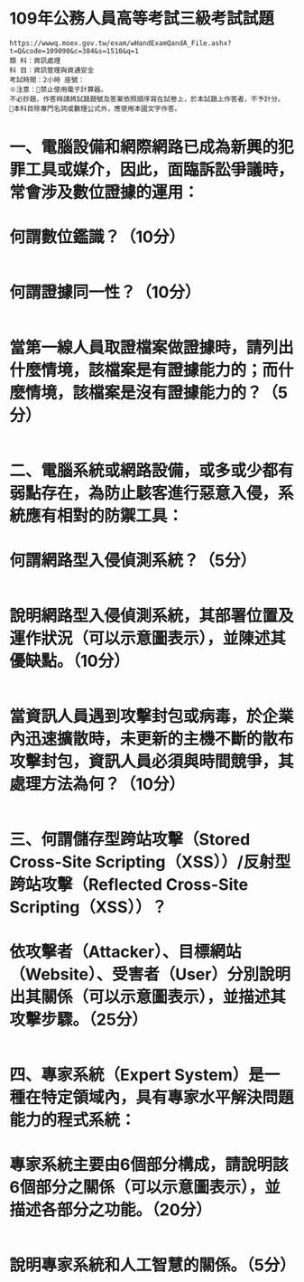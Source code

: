 # 109年公務人員高等考試三級考試試題
```
https://wwwq.moex.gov.tw/exam/wHandExamQandA_File.ashx?t=Q&code=109090&c=384&s=1510&q=1
類 科：資訊處理
科 目：資訊管理與資通安全
考試時間：2小時 座號：
※注意：禁止使用電子計算器。
不必抄題，作答時請將試題題號及答案依照順序寫在試卷上，於本試題上作答者，不予計分。
本科目除專門名詞或數理公式外，應使用本國文字作答。
```
# 一、電腦設備和網際網路已成為新興的犯罪工具或媒介，因此，面臨訴訟爭議時，常會涉及數位證據的運用：
# 何謂數位鑑識？（10分）
```
```
# 何謂證據同一性？（10分）
```
```
# 當第一線人員取證檔案做證據時，請列出什麼情境，該檔案是有證據能力的；而什麼情境，該檔案是沒有證據能力的？（5分）
```
```
# 二、電腦系統或網路設備，或多或少都有弱點存在，為防止駭客進行惡意入侵，系統應有相對的防禦工具：
# 何謂網路型入侵偵測系統？（5分）
```
```
# 說明網路型入侵偵測系統，其部署位置及運作狀況（可以示意圖表示），並陳述其優缺點。（10分）
```
```
# 當資訊人員遇到攻擊封包或病毒，於企業內迅速擴散時，未更新的主機不斷的散布攻擊封包，資訊人員必須與時間競爭，其處理方法為何？（10分）
```
```
# 三、何謂儲存型跨站攻擊（Stored Cross-Site Scripting（XSS））/反射型跨站攻擊（Reflected Cross-Site Scripting（XSS））？
# 依攻擊者（Attacker）、目標網站（Website）、受害者（User）分別說明出其關係（可以示意圖表示），並描述其攻擊步驟。（25分）
```
```
# 四、專家系統（Expert System）是一種在特定領域內，具有專家水平解決問題能力的程式系統：
# 專家系統主要由6個部分構成，請說明該6個部分之關係（可以示意圖表示），並描述各部分之功能。（20分）
```
```
# 說明專家系統和人工智慧的關係。（5分）
```
```
